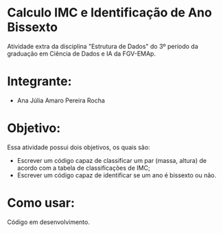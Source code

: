 # Calculo IMC e Identificação de Ano Bissexto

Atividade extra da disciplina "Estrutura de Dados" do 3º período da graduação em Ciência de Dados e IA da FGV-EMAp.

# Integrante:
- Ana Júlia Amaro Pereira Rocha

# Objetivo:

Essa atividade possui dois objetivos, os quais são:

- Escrever um código capaz de classificar um par (massa, altura) de acordo com a tabela de classificações de IMC;
- Escrever um código capaz de identificar se um ano é bissexto ou não.

# Como usar:

Código em desenvolvimento.
